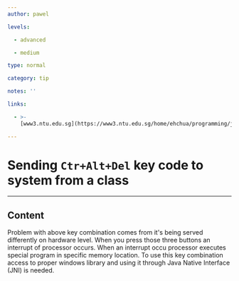```yaml
---
author: pawel

levels:

  - advanced

  - medium

type: normal

category: tip

notes: ''

links:

  - >-
    [www3.ntu.edu.sg](https://www3.ntu.edu.sg/home/ehchua/programming/java/JavaNativeInterface.html){website}

---
```

# Sending `Ctr+Alt+Del` key code to system from a class

---
## Content

Problem with above key combination comes from it's being served differently on hardware level. When you press those three buttons an interrupt of processor occurs. When an interrupt occu processor executes special program in specific memory location. 
To use this key combination access to proper windows library and using it through Java Native Interface (JNI) is needed.
 
